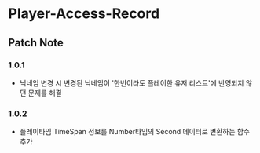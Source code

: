 # Player-Access-Record

## Patch Note
### 1.0.1
- 닉네임 변경 시 변경된 닉네임이 '한번이라도 플레이한 유저 리스트'에 반영되지 않던 문제를 해결

### 1.0.2
- 플레이타임 TimeSpan 정보를 Number타입의 Second 데이터로 변환하는 함수추가

